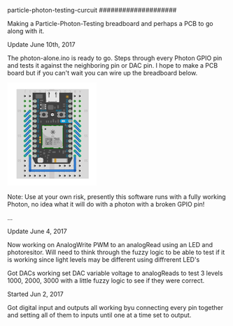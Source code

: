 particle-photon-testing-curcuit
####################



Making a Particle-Photon-Testing breadboard and perhaps a PCB to go along with it.



Update June 10th, 2017

The photon-alone.ino is ready to go. Steps through every Photon GPIO pin and tests it against the neighboring pin or DAC pin. I hope to make a PCB board but if you can't wait you can wire up the breadboard below.

![](photon-alone.png)

Note: Use at your own risk, presently this software runs with a fully working Photon, no idea what it will do with a photon with a broken GPIO pin!


...




Update June 4, 2017

Now working on AnalogWrite PWM to an analogRead using an LED and photoresitor. Will need to think through the fuzzy logic to be able to test if it is working since light levels may be different using diffrerent LED's


Got DACs working set DAC variable voltage to analogReads to test 3 levels 1000, 2000, 3000 with a little fuzzy logic to see if they were correct.



Started Jun 2, 2017

Got digital input and outputs all working byu connecting every pin together and setting all of them to inputs until one at a time set to output.
